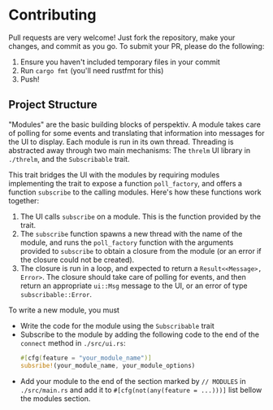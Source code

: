 # Contributing

Pull requests are very welcome! Just fork the repository, make your changes, and
commit as you go. To submit your PR, please do the following:
1. Ensure you haven't included temporary files in your commit
2. Run `cargo fmt` (you'll need rustfmt for this)
3. Push!

## Project Structure

"Modules" are the basic building blocks of perspektiv. A module takes care of
polling for some events and translating that information into messages for the
UI to display. Each module is run in its own thread. Threading is abstracted
away through two main mechanisms: The `threlm` UI library in `./threlm`, and the
`Subscribable` trait.

This trait bridges the UI with the modules by requiring modules implementing the
trait to expose a function `poll_factory`, and offers a function `subscribe` to
the calling modules. Here's how these functions work together:
1. The UI calls `subscribe` on a module. This is the function provided by the
   trait.
2. The `subscribe` function spawns a new thread with the name of the module, and
   runs the `poll_factory` function with the arguments provided to `subscribe`
   to obtain a closure from the module (or an error if the closure could not be
   created).
3. The closure is run in a loop, and expected to return a `Result<<Message>,
   Error>`. The closure should take care of polling for events, and then return
   an appropriate `ui::Msg` message to the UI, or an error of type
   `subscribable::Error`.
   
To write a new module, you must
- Write the code for the module using the `Subscribable` trait
- Subscribe to the module by adding the following code to the end of the
  `connect` method in `./src/ui.rs`:
  ```rust
  #[cfg(feature = "your_module_name")]
  subsribe!(your_module_name, your_module_options)
  ```
- Add your module to the end of the section marked by `// MODULES` in
  `./src/main.rs` and add it to `#[cfg(not(any(feature = ...)))]` list bellow
  the modules section.
